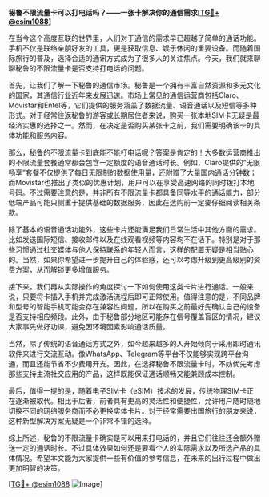 **秘鲁不限流量卡可以打电话吗？——一张卡解决你的通信需求[[TG💪+ @esim1088](https://t.me/s/esim1088)]**

在当今这个高度互联的世界里，人们对于通信的需求早已超越了简单的通话功能。手机不仅是联络亲朋好友的工具，更是获取信息、娱乐休闲的重要设备。而随着国际旅行的普及，选择合适的通讯方式成为了很多人的关注焦点。今天，我们就来聊聊秘鲁的不限流量卡是否支持打电话的问题。

首先，让我们了解一下秘鲁的通信市场。秘鲁是一个拥有丰富自然资源和多元文化的国家，其通信行业近年来发展迅速。市场上常见的通信运营商包括Claro、Movistar和Entel等，它们提供的服务涵盖了数据流量、语音通话以及短信等多种形式。对于经常往返秘鲁的游客或长期居住者来说，购买一张本地SIM卡无疑是最经济实惠的选择之一。然而，在决定是否购买某张卡之前，我们需要明确该卡的具体功能和服务内容。

那么，秘鲁的不限流量卡到底能不能打电话呢？答案是肯定的！大多数运营商推出的不限流量套餐通常都会包含一定额度的语音通话时长。例如，Claro提供的“无限畅享”套餐不仅提供了每日无限制的数据使用量，还附赠了大量国内通话分钟数；而Movistar也推出了类似的优惠计划，用户可以在享受高速网络的同时拨打本地号码。不过需要注意的是，并非所有不限流量卡都具备同等水平的通话能力，部分低端产品可能只侧重于提供基础的数据服务，因此在选购前一定要仔细阅读相关条款。

除了基本的语音通话功能外，这些卡片还能满足我们日常生活中其他方面的需求。比如发送国际短信、接收邮件以及在线观看视频等内容均不在话下。特别是对于那些习惯通过社交媒体与他人保持联系的年轻人而言，这样的配置无疑是相当贴心的。当然，如果你希望进一步提升自己的体验感，还可以考虑升级到更高级别的资费方案，从而解锁更多增值服务。

接下来，我们再从实际操作的角度探讨一下如何使用这类卡片进行通话。一般来说，只要将卡插入手机并完成激活流程后即可正常使用。值得注意的是，不同品牌和型号的智能手机可能会存在兼容性问题，所以在购买之前最好先确认自己的设备是否支持相应频段。此外，由于秘鲁部分地区可能存在信号覆盖盲区的情况，建议大家事先做好功课，避免因环境因素影响通话质量。

当然，除了传统的语音通话方式之外，如今越来越多的人开始倾向于采用即时通讯软件来进行交流互动。像WhatsApp、Telegram等平台不仅能够实现跨平台沟通，而且还能节省不少费用开支。因此，在选择秘鲁不限流量卡时，不妨优先考虑那些支持主流社交应用的产品，这样既能保证通话顺畅又能兼顾成本控制。

最后，值得一提的是，随着电子SIM卡（eSIM）技术的发展，传统物理SIM卡正在逐渐被取代。相比于后者，前者具有更高的灵活性和便捷性，允许用户随时随地切换不同的网络服务商而不必更换实体卡片。对于经常需要出国旅行的朋友来说，这种新型解决方案无疑是一个非常不错的选择。

综上所述，秘鲁的不限流量卡确实是可以用来打电话的，并且它们往往还会额外赠送一定的通话时长。不过具体效果如何还是要看个人的实际需求以及所选产品的具体情况。希望本文能为大家提供一些有价值的参考信息，在未来的出行过程中做出更加明智的决策。

[[TG💪+ @esim1088](https://t.me/s/esim1088) ![Image](https://i.postimg.cc/4NQfJmqS/Snipaste-2025-05-13-00-14-12.png)]